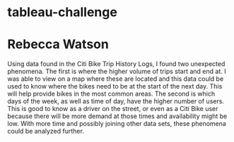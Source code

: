 # tableau-challenge
# Rebecca Watson

 Using data found in the Citi Bike Trip History Logs, I found two unexpected phenomena. The first is where the higher volume of trips start and end at. I was able to view on a map where these are located and this data could be used to know where the bikes need to be at the start of the next day. This will help provide bikes in the most common areas. The second is which days of the week, as well as time of day, have the higher number of users. This is good to know as a driver on the street, or even as a Citi Bike user because there will be more demand at those times and availability might be low. With more time and possibly joining other data sets, these phenomena could be analyzed further. 